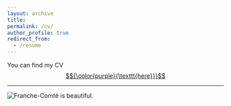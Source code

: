 ```yaml
---
layout: archive
title: 
permalink: /cv/
author_profile: true
redirect_from:
  - /resume
---
```


You can find my CV [$${\color{purple}{\texttt{here}}}$$](https://clementmontes.github.io/files/CM_CV.pdf)

---

![Franche-Comté is beautiful.](https://clementmontes.github.io/files/FC.png)




